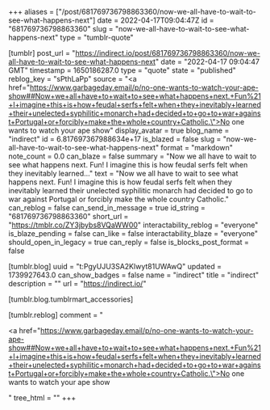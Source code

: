 +++
aliases = ["/post/681769736798863360/now-we-all-have-to-wait-to-see-what-happens-next"]
date = 2022-04-17T09:04:47Z
id = "681769736798863360"
slug = "now-we-all-have-to-wait-to-see-what-happens-next"
type = "tumblr-quote"

[tumblr]
post_url = "https://indirect.io/post/681769736798863360/now-we-all-have-to-wait-to-see-what-happens-next"
date = "2022-04-17 09:04:47 GMT"
timestamp = 1650186287.0
type = "quote"
state = "published"
reblog_key = "sPthLaPp"
source = "<a href=\"https://www.garbageday.email/p/no-one-wants-to-watch-your-ape-show##Now+we+all+have+to+wait+to+see+what+happens+next.+Fun%21+I+imagine+this+is+how+feudal+serfs+felt+when+they+inevitably+learned+their+unelected+syphilitic+monarch+had+decided+to+go+to+war+against+Portugal+or+forcibly+make+the+whole+country+Catholic.\">No one wants to watch your ape show</a>"
display_avatar = true
blog_name = "indirect"
id = 6.817697367988634e+17
is_blazed = false
slug = "now-we-all-have-to-wait-to-see-what-happens-next"
format = "markdown"
note_count = 0.0
can_blaze = false
summary = "Now we all have to wait to see what happens next. Fun! I imagine this is how feudal serfs felt when they inevitably learned..."
text = "Now we all have to wait to see what happens next. Fun! I imagine this is how feudal serfs felt when they inevitably learned their unelected syphilitic monarch had decided to go to war against Portugal or forcibly make the whole country Catholic."
can_reblog = false
can_send_in_message = true
id_string = "681769736798863360"
short_url = "https://tmblr.co/ZY3jbybs8VQaWW00"
interactability_reblog = "everyone"
is_blaze_pending = false
can_like = false
interactability_blaze = "everyone"
should_open_in_legacy = true
can_reply = false
is_blocks_post_format = false

[tumblr.blog]
uuid = "t:PgyUJU3SA2Klwyt81UWAwQ"
updated = 1739927643.0
can_show_badges = false
name = "indirect"
title = "indirect"
description = ""
url = "https://indirect.io/"

[tumblr.blog.tumblrmart_accessories]

[tumblr.reblog]
comment = "<p><a href=\"https://www.garbageday.email/p/no-one-wants-to-watch-your-ape-show##Now+we+all+have+to+wait+to+see+what+happens+next.+Fun%21+I+imagine+this+is+how+feudal+serfs+felt+when+they+inevitably+learned+their+unelected+syphilitic+monarch+had+decided+to+go+to+war+against+Portugal+or+forcibly+make+the+whole+country+Catholic.\">No one wants to watch your ape show</a></p>"
tree_html = ""
+++

